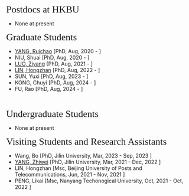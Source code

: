 
<p><span style="font-family:georgia,serif;"><span style="font-size:26px;">Postdocs at HKBU</span></span></p>

- None at present
&emsp;

<p><span style="font-family:georgia,serif;"><span style="font-size:26px;">Graduate Students</span></span></p>

- [YANG, Ruichao](https://scholar.google.com/citations?user=DI3rqUAAAAAJ&hl=en) [PhD, Aug, 2020 -  ]
- NIU, Shuai [PhD, Aug, 2020 - ]
- [LUO, Ziyang](https://scholar.google.com/citations?user=VI8NeJEAAAAJ&hl=zh-CN) [PhD, Aug, 2021 - ]
- [LIN, Hongzhan](https://scholar.google.com/citations?user=hOF1SLoAAAAJ&hl=zh-CN) [PhD, Aug, 2022 - ]
- SUN, Yuxi [PhD, Aug, 2023 - ]
- KONG, Chuyi [PhD, Aug, 2024 - ]
- FU, Rao [PhD, Aug, 2024 - ]

&emsp;

<p><span style="font-family:georgia,serif; font-size:26px;">Undergraduate Students</span></p>

- None at present 
&emsp;

<p><span style="font-family: georgia, serif; font-size: 26px;">Visiting Students and Research Assistants</span></p>

- Wang, Bo  [PhD, Jilin University, Mar, 2023 - Sep, 2023 ]
- [YANG, Zhiwei](https://scholar.google.com/citations?user=SmOi-WYAAAAJ&hl=zh-CN) [PhD, Jilin University, Mar, 2021 - Dec, 2022 ]
- LIN, Hongzhan [Msc, Beijing University of Posts and Telecommunications, Jun, 2021 - Nov, 2021 ]
- PENG, Likai [Msc, Nanyang Techonogical University, Oct, 2021 - Oct, 2022 ]
&emsp;
